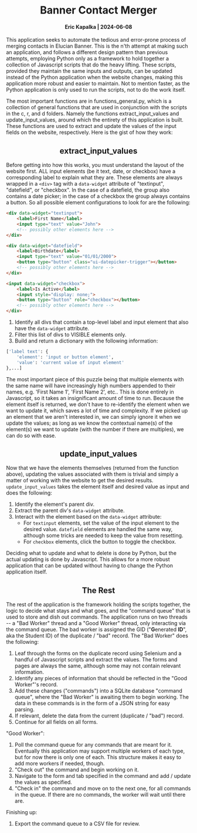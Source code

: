 # <div align="center">Banner Contact Merger</div>
#### <div align="center">Eric Kapalka  |  2024-06-08</div>

This application seeks to automate the tedious and error-prone process of merging contacts in Elucian Banner.  This is the n'th attempt at making such an application, and follows a different design pattern than previous attempts, employing Python only as a framework to hold together a collection of Javascript scripts that do the heavy lifting.  These scripts, provided they maintain the same inputs and outputs, can be updated instead of the Python application when the website changes, making this application more robust and easier to maintain.  Not to mention faster, as the Python application is only used to run the scripts, not to do the work itself.

The most important functions are in functions_general.py, which is a collection of general functions that are used in conjunction with the scripts in the c, r, and d folders.  Namely the functions extract_input_values and update_input_values, around which the entirety of this application is built.  These functions are used to extract and update the values of the input fields on the website, respectively.  Here is the gist of how they work:

## <div align="center">extract_input_values</div>

Before getting into how this works, you must understand the layout of the website first.  ALL input elements (be it text, date, or checkbox) have a corresponding label to explain what they are.  These elements are always wrapped in a `<div>` tag with a `data-widget` attribute of "textinput", "datefield", or "checkbox".  In the case of a datefield, the group also contains a date picker; in the case of a checkbox the group always contains a button.  So all possible element configurations to look for are the following:

```html
<div data-widget="textinput">
    <label>First Name</label>
    <input type="text" value="John">
    <!-- possibly other elements here -->
</div>
```

```html
<div data-widget="datefield">
    <label>Birthdate</label>
    <input type="text" value="01/01/2000">
    <button type="button" class="ui-datepicker-trigger"></button>
    <!-- possibly other elements here -->
</div>
```

```html
<input data-widget="checkbox">
    <label>Is Active</label>
    <input style="display: none;">
    <button type="button" role="checkbox"></button>
    <!-- possibly other elements here -->
</div>
```

1. Identify all divs that contain a top-level label and input element that also have the `data-widget` attribute.
2. Filter this list of divs to VISIBLE elements only.
3. Build and return a dictionary with the following information:
```python
['label text': {
    'element': 'input or button element',
    'value': 'current value of input element'
},...]
```
The most important piece of this puzzle being that multiple elements with the same name will have increasingly high numbers appended to their names, e.g. 'First Name 1', 'First Name 2', etc.. This is done entirely in Javascript, so it takes an insignificant amount of time to run.  Because the element itself is returned, we don't have to re-identify the element when we want to update it, which saves a lot of time and complexity.  If we picked up an element that we aren't interested in, we can simply ignore it when we update the values; as long as we know the contextual name(s) of the element(s) we want to update (with the number if there are multiples), we can do so with ease.


## <div align="center">update_input_values</div>


Now that we have the elements themselves (returned from the function above), updating the values associated with them is trivial and simply a matter of working with the website to get the desired results.  `update_input_values` takes the element itself and desired value as input and does the following:

1. Identify the element's parent div.
2. Extract the parent div's `data-widget` attribute.
3. Interact with the element based on the `data-widget` attribute:
    - For `textinput` elements, set the value of the input element to the desired value. `datefield` elements are handled the same way, although some tricks are needed to keep the value from resetting.
    - For `checkbox` elements, click the button to toggle the checkbox.

Deciding what to update and what to delete is done by Python, but the actual updating is done by Javascript.  This allows for a more robust application that can be updated without having to change the Python application itself.

## <div align="center">The Rest</div>

The rest of the application is the framework holding the scripts together, the logic to decide what stays and what goes, and the "command queue" that is used to store and dish out commands.  The application runs on two threads -- a "Bad Worker" thread and a "Good Worker" thread, only interacting via the command queue.  The bad worker is assigned the GID ("**G**enerated **ID**", aka the Student ID) of the duplicate  / "bad" record. The "Bad Worker" does the following:

1. Leaf through the forms on the duplicate record using Selenium and a handful of Javascript scripts and extract the values.  The forms and pages are always the same, although some may not contain relevant information.
2. Identify any pieces of information that should be reflected in the "Good Worker"'s record. 
3. Add these changes ("commands") into a SQLite database "command queue", where the "Bad Worker" is awaiting them to begin working.  The data in these commands is in the form of a JSON string for easy parsing.
4. If relevant, delete the data from the current (duplicate / "bad") record.
5. Continue for all fields on all forms.

"Good Worker":

1. Poll the command queue for any commands that are meant for it.  Eventually this application may support multiple workers of each type, but for now there is only one of each.  This structure makes it easy to add more workers if needed, though.
2. "Check out" the command and begin working on it.
3. Navigate to the form and tab specified in the command and add / update the values as specified.
4. "Check in" the command and move on to the next one, for all commands in the queue.  If there are no commands, the worker will wait until there are.

Finishing up:

1. Export the command queue to a CSV file for review.
